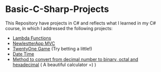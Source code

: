 # Basic-C-Sharp-Projects
This Repository have projects in C# and reflects what I learned in my C# course, in which I addressed the following projects:

 - [Lambda Functions](https://github.com/jccstgo/Basic-C-Sharp-Projects/tree/main/Lambda)
 - [NewlestterApp MVC](https://github.com/jccstgo/Basic-C-Sharp-Projects/tree/main/NewlestterAppMVC)
 - [TwentyOne Game](https://github.com/jccstgo/Basic-C-Sharp-Projects/tree/main/TwentyOne) (Try betting a little!)
 - [Date Time](https://github.com/jccstgo/Basic-C-Sharp-Projects/tree/main/DateTime) 
 - [Method to convert from decimal number to binary, octal and hexadecimal](https://github.com/jccstgo/Basic-C-Sharp-Projects/tree/main/Methods) ( A beautiful calculator =) )

 

